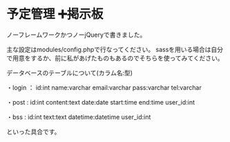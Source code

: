 # 予定管理 ➕掲示板
ノーフレームワークかつノーjQueryで書きました。

主な設定はmodules/config.phpで行なってください。
sassを用いる場合は自分で用意をするか、前に私があげたものもあるのでそちらを使ってみてください。

データベースのテーブルについて(カラム名:型)

・login ： id:int name:varchar email:varchar pass:varchar tel:varchar

・post  : id:int content:text date:date start:time end:time user_id:int

・bss   : id:int text:text datetime:datetime user_id:int

といった具合です。
